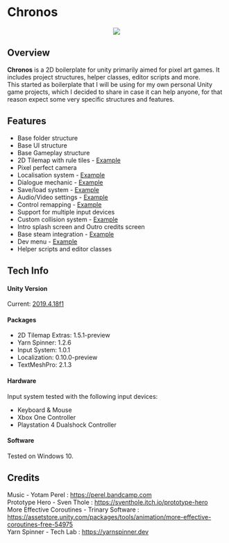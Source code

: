 # Chronos
<p align="center">
  <img  src="https://i.imgur.com/821QDLu.png">
</p>

## Overview
**Chronos** is a 2D boilerplate for unity primarily aimed for pixel art games. It includes project structures, helper classes, editor scripts and more.<br>
This started as boilerplate that I will be using for my own personal Unity game projects, which I decided to share in case it can help anyone, for that reason expect some very specific structures and features.

## Features
- Base folder structure
- Base UI structure
- Base Gameplay structure
- 2D Tilemap with rule tiles - [Example]()
- Pixel perfect camera
- Localisation system - [Example]()
- Dialogue mechanic - [Example](https://i.imgur.com/7oToEPr.png)
- Save/load system - [Example]()
- Audio/Video settings - [Example](https://imgur.com/a/RJTiNkp)
- Control remapping - [Example]()
- Support for multiple input devices
- Custom collision system - [Example](https://i.imgur.com/Ok6wPA2.png)
- Intro splash screen and Outro credits screen
- Base steam integration - [Example](https://i.imgur.com/cxt6TCN.png)
- Dev menu - [Example](https://i.imgur.com/jLaPrz0.png)
- Helper scripts and editor classes

## Tech Info
#### Unity Version
Current: [2019.4.18f1](https://unity.com/releases/2019-lts)

#### Packages
- 2D Tilemap Extras: 1.5.1-preview
- Yarn Spinner: 1.2.6
- Input System: 1.0.1
- Localization: 0.10.0-preview
- TextMeshPro: 2.1.3

#### Hardware
Input system tested with the following input devices:
- Keyboard & Mouse
- Xbox One Controller
- Playstation 4 Dualshock Controller

#### Software
Tested on Windows 10.

## Credits
Music - Yotam Perel : https://perel.bandcamp.com<br>
Prototype Hero - Sven Thole : https://sventhole.itch.io/prototype-hero<br>
More Effective Coroutines - Trinary Software : https://assetstore.unity.com/packages/tools/animation/more-effective-coroutines-free-54975<br>
Yarn Spinner - Tech Lab : https://yarnspinner.dev<br>
